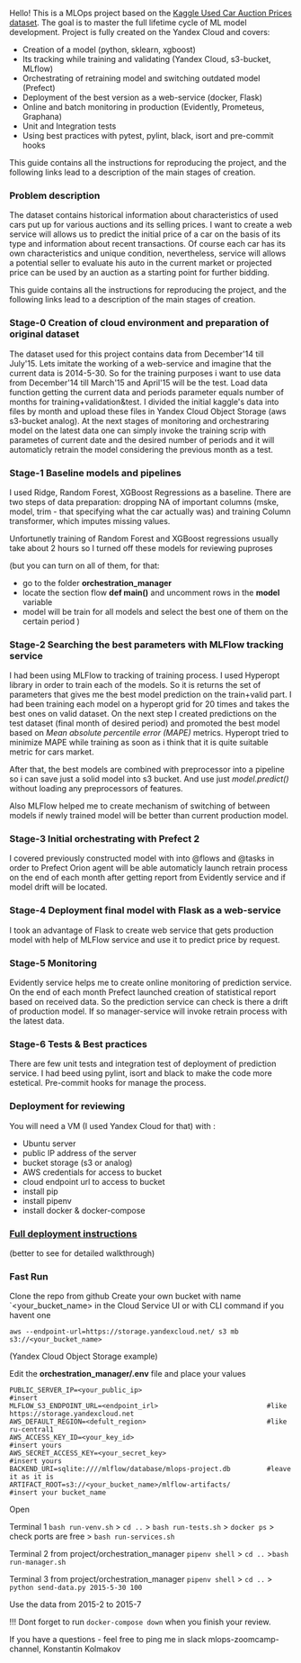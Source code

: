 Hello! This is a MLOps project based on the [Kaggle Used Car Auction Prices dataset](https://www.kaggle.com/datasets/tunguz/used-car-auction-prices). The goal is to master the full lifetime cycle of ML model development. Project is fully created on the Yandex Cloud and covers:

- Creation of a model (python, sklearn, xgboost)
- Its tracking while training and validating (Yandex Cloud, s3-bucket, MLflow)
- Orchestrating of retraining model and switching outdated model (Prefect)
- Deployment of the best version as a web-service (docker, Flask) 
- Online and batch monitoring in production (Evidently, Prometeus, Graphana)
- Unit and Integration tests
- Using best practices with pytest, pylint, black, isort and pre-commit hooks

This guide contains all the instructions for reproducing the project, and the following links lead to a description of the main stages of creation.

### Problem description
The dataset contains historical information about characteristics of used cars put up for various auctions and its selling prices. I want to create a web service will allows us to predict the initial price of a car on the basis of its type and information about recent transactions. 
Of course each car has its own characteristics and unique condition, nevertheless, service will allows a potential seller to evaluate his auto in the current market or projected price can be used by an auction as a starting point for further bidding.

This guide contains all the instructions for reproducing the project, and the following links lead to a description of the main stages of creation.

### Stage-0 Creation of cloud environment and preparation of original dataset
The dataset used for this project contains data from December'14 till July'15. Lets imitate the working of a web-service and imagine that the current data is 2014-5-30.
So for the training purposes i want to use data from December'14 till March'15 and April'15 will be the test. Load data function getting the current data and periods parameter equals number of months for training+validation&test.
I divided  the initial kaggle's data into files by month and upload these files in Yandex Cloud Object Storage (aws s3-bucket analog).
At the next stages of monitoring and orchestraring model on the latest data one can simply invoke the training scrip with parametes of current date and the desired number of periods and it will automaticly retrain the model considering the previous month as a test.

### Stage-1 Baseline models and pipelines
I used Ridge, Random Forest, XGBoost Regressions as a baseline. There are two steps of data preparation: dropping NA of important columns (mske, model, trim - that specifying what the car actually was) and training Column transformer, which imputes missing values. 

Unfortunetly training of Random Forest and XGBoost regressions usually take about 2 hours so I turned off these models for reviewing puproses 

(but you can turn on all of them, for that:
- go to the folder **orchestration_manager**
- locate the section flow **def main()** and uncomment rows in the **model** variable
- model will be train for all models and select the best one of them on the certain period
)

### Stage-2 Searching the best parameters with MLFlow tracking service
I had been using MLFlow to tracking of training process.
I used Hyperopt library in order to train each of the models. So it is returns the set of parameters that gives me the best model prediction on the train+valid part.
I had been training each model on a hyperopt grid for 20 times and takes the best ones on valid dataset.
On the next step I created predictions on the test dataset (final month of desired period) and promoted the best model based on _Mean absolute percentile error (MAPE)_ metrics.
Hyperopt tried to minimize MAPE while training as soon as i think that it is quite suitable metric for cars market.

After that, the best models are combined with preprocessor into a pipeline so i can save just a solid model into s3 bucket. And use just _model.predict()_ without loading any preprocessors of features.

Also MLFlow helped me to create mechanism of switching of between models if newly trained model will be better than current production model.

### Stage-3 Initial orchestrating with Prefect 2
I covered previously constructed model with into @flows and @tasks in order to Prefect Orion agent will be able automaticly launch retrain process on the end of each month after getting report from Evidently service and if model drift will be located.

### Stage-4 Deployment final model with Flask as a web-service 
I took an advantage of Flask to create web service that gets production model with help of MLFlow service and use it to predict price by request.

### Stage-5 Monitoring
Evidently service helps me to create online monitoring of prediction service.
On the end of each month Prefect launched creation of statistical report based on received data. So the prediction service can check is there a drift of production model. If so manager-service will invoke retrain process with the latest data.

### Stage-6 Tests & Best practices
There are few unit tests and integration test of deployment of prediction service.
I had beed using pylint, isort and black to make the code more estetical. Pre-commit hooks for manage the process.

### Deployment for reviewing
You will need a VM (I used Yandex Cloud for that) with :
- Ubuntu server
- public IP address of the server
- bucket storage (s3 or analog)
- AWS credentials for access to bucket
- cloud endpoint url to access to bucket
- install pip
- install pipenv
- install docker & docker-compose
 
### [Full deployment instructions](https://github.com/K0nkere/kkr-mlops-project/issues/9#issue-1369072636)
(better to see for detailed walkthrough)

### Fast Run

Clone the repo from github
Create your own bucket with name `<your_bucket_name> in the Cloud Service UI or with CLI command if you havent one
```
aws --endpoint-url=https://storage.yandexcloud.net/ s3 mb s3://<your_bucket_name>
```
(Yandex Cloud Object Storage example)

Edit the **orchestration_manager/.env** file and place your values
```
PUBLIC_SERVER_IP=<your_public_ip>                               #insert
MLFLOW_S3_ENDPOINT_URL=<endpoint_irl>                           #like https://storage.yandexcloud.net
AWS_DEFAULT_REGION=<defult_region>                              #like ru-central1
AWS_ACCESS_KEY_ID=<your_key_id>                                 #insert yours
AWS_SECRET_ACCESS_KEY=<your_secret_key>                         #insert yours
BACKEND_URI=sqlite:////mlflow/database/mlops-project.db         #leave it as it is
ARTIFACT_ROOT=s3://<your_bucket_name>/mlflow-artifacts/         #insert your bucket_name
```
Open

Terminal 1
`bash run-venv.sh` > `cd ..` > `bash run-tests.sh` > `docker ps` > check ports are free > `bash run-services.sh`

Terminal 2
from project/orchestration_manager
`pipenv shell` > `cd ..` >`bash run-manager.sh` 

Terminal 3
from project/orchestration_manager
`pipenv shell` > `cd ..` > `python send-data.py 2015-5-30 100`

Use the data from 2015-2 to 2015-7

!!! Dont forget to run `docker-compose down` when you finish your review.

If you have a questions - feel free to ping me in slack mlops-zoomcamp-channel,
Konstantin Kolmakov
